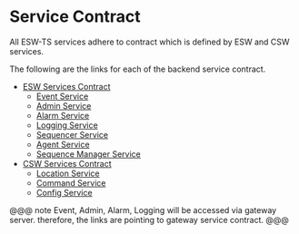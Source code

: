 # Service Contract

All ESW-TS services adhere to contract which is defined by ESW and CSW services.

The following are the links for each of the backend service contract.

- [ESW Services Contract](https://github.com/tmtsoftware/tmtsoftware.github.io/tree/master/esw/$esw-version$/contracts)
    - [Event Service](https://github.com/tmtsoftware/tmtsoftware.github.io/tree/master/esw/$esw-version$/contracts/gateway-service)
    - [Admin Service](https://github.com/tmtsoftware/tmtsoftware.github.io/tree/master/esw/$esw-version$/contracts/gateway-service)
    - [Alarm Service](https://github.com/tmtsoftware/tmtsoftware.github.io/tree/master/esw/$esw-version$/contracts/gateway-service)
    - [Logging Service](https://github.com/tmtsoftware/tmtsoftware.github.io/tree/master/esw/$esw-version$/contracts/gateway-service)
    - [Sequencer Service](https://github.com/tmtsoftware/tmtsoftware.github.io/tree/master/esw/$esw-version$/contracts/sequencer-service)
    - [Agent Service](https://github.com/tmtsoftware/tmtsoftware.github.io/tree/master/esw/$esw-version$/contracts/agent-service)
    - [Sequence Manager Service](https://github.com/tmtsoftware/tmtsoftware.github.io/tree/master/esw/$esw-version$/contracts/sequence-manager-service)
- [CSW Services Contract ](https://github.com/tmtsoftware/tmtsoftware.github.io/tree/master/csw/$csw-version$/contracts)
    - [Location Service](https://github.com/tmtsoftware/tmtsoftware.github.io/tree/master/csw/$csw-version$/contracts/location-service)
    - [Command Service](https://github.com/tmtsoftware/tmtsoftware.github.io/tree/master/csw/$csw-version$/contracts/command-service)
    - [Config Service](https://github.com/tmtsoftware/tmtsoftware.github.io/tree/master/csw/$csw-version$/contracts/config-service)


@@@ note
Event, Admin, Alarm, Logging will be accessed via gateway server. therefore, the links are pointing to gateway service contract.
@@@
